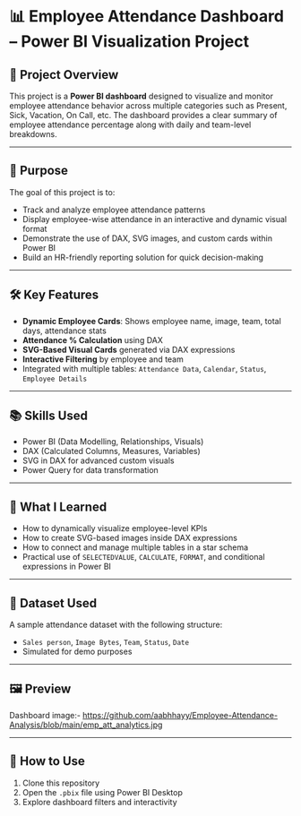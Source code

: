 # 📊 Employee Attendance Dashboard – Power BI Visualization Project

## 📌 Project Overview

This project is a **Power BI dashboard** designed to visualize and monitor employee attendance behavior across multiple categories
such as Present, Sick, Vacation, On Call, etc. The dashboard provides a clear summary of employee attendance percentage along with
daily and team-level breakdowns.

---

## 🎯 Purpose

The goal of this project is to:

- Track and analyze employee attendance patterns
- Display employee-wise attendance in an interactive and dynamic visual format
- Demonstrate the use of DAX, SVG images, and custom cards within Power BI
- Build an HR-friendly reporting solution for quick decision-making

---

## 🛠️ Key Features

- **Dynamic Employee Cards**: Shows employee name, image, team, total days, attendance stats
- **Attendance % Calculation** using DAX
- **SVG-Based Visual Cards** generated via DAX expressions
- **Interactive Filtering** by employee and team
- Integrated with multiple tables: `Attendance Data`, `Calendar`, `Status`, `Employee Details`

---

## 📚 Skills Used

- Power BI (Data Modelling, Relationships, Visuals)
- DAX (Calculated Columns, Measures, Variables)
- SVG in DAX for advanced custom visuals
- Power Query for data transformation

---

## 🧠 What I Learned

- How to dynamically visualize employee-level KPIs
- How to create SVG-based images inside DAX expressions
- How to connect and manage multiple tables in a star schema
- Practical use of `SELECTEDVALUE`, `CALCULATE`, `FORMAT`, and conditional expressions in Power BI

---

## 📂 Dataset Used

A sample attendance dataset with the following structure:

- `Sales person`, `Image Bytes`, `Team`, `Status`, `Date`
- Simulated for demo purposes

---

## 🖼️ Preview
Dashboard image:- https://github.com/aabhhayy/Employee-Attendance-Analysis/blob/main/emp_att_analytics.jpg


---

## 🚀 How to Use

1. Clone this repository
2. Open the `.pbix` file using Power BI Desktop
3. Explore dashboard filters and interactivity
